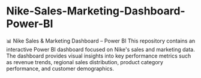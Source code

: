 # Nike-Sales-Marketing-Dashboard-Power-BI
📊 Nike Sales &amp; Marketing Dashboard – Power BI This repository contains an interactive Power BI dashboard focused on Nike's sales and marketing data. The dashboard provides visual insights into key performance metrics such as revenue trends, regional sales distribution, product category performance, and customer demographics.

